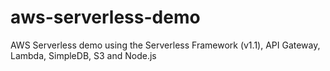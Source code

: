 # aws-serverless-demo
AWS Serverless demo using the Serverless Framework (v1.1), API Gateway, Lambda, SimpleDB, S3 and Node.js
